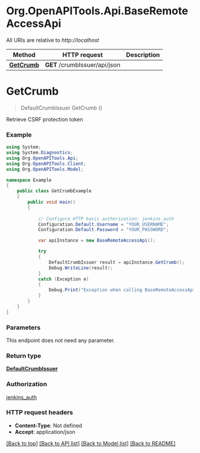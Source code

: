 # Org.OpenAPITools.Api.BaseRemoteAccessApi

All URIs are relative to *http://localhost*

Method | HTTP request | Description
------------- | ------------- | -------------
[**GetCrumb**](BaseRemoteAccessApi.md#getcrumb) | **GET** /crumbIssuer/api/json | 


<a name="getcrumb"></a>
# **GetCrumb**
> DefaultCrumbIssuer GetCrumb ()



Retrieve CSRF protection token

### Example
```csharp
using System;
using System.Diagnostics;
using Org.OpenAPITools.Api;
using Org.OpenAPITools.Client;
using Org.OpenAPITools.Model;

namespace Example
{
    public class GetCrumbExample
    {
        public void main()
        {
            
            // Configure HTTP basic authorization: jenkins_auth
            Configuration.Default.Username = "YOUR_USERNAME";
            Configuration.Default.Password = "YOUR_PASSWORD";

            var apiInstance = new BaseRemoteAccessApi();

            try
            {
                DefaultCrumbIssuer result = apiInstance.GetCrumb();
                Debug.WriteLine(result);
            }
            catch (Exception e)
            {
                Debug.Print("Exception when calling BaseRemoteAccessApi.GetCrumb: " + e.Message );
            }
        }
    }
}
```

### Parameters
This endpoint does not need any parameter.

### Return type

[**DefaultCrumbIssuer**](DefaultCrumbIssuer.md)

### Authorization

[jenkins_auth](../README.md#jenkins_auth)

### HTTP request headers

 - **Content-Type**: Not defined
 - **Accept**: application/json

[[Back to top]](#) [[Back to API list]](../README.md#documentation-for-api-endpoints) [[Back to Model list]](../README.md#documentation-for-models) [[Back to README]](../README.md)

